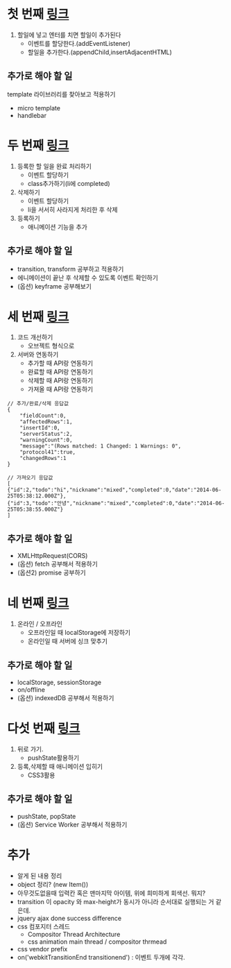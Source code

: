 
# 첫 번째 [링크](http://portal.nhnnext.org/streaming/2014/2%ED%95%99%EA%B8%B0/HTML5%20Programming%20-%201/%EC%A0%84%EC%9A%A9%EC%9A%B0/322)
1. 할일에 넣고 엔터를 치면 할일이 추가된다
	- 이벤트를 할당한다.(addEventListener)
	- 할일을 추가한다.(appendChild,insertAdjacentHTML)

## 추가로 해야 할 일
template 라이브러리를 찾아보고 적용하기
- micro template
- handlebar

# 두 번째 [링크](http://portal.nhnnext.org/streaming/2014/2%ED%95%99%EA%B8%B0/HTML5%20Programming%20-%201/%EC%A0%84%EC%9A%A9%EC%9A%B0/323)
1. 등록한 할 일을 완료 처리하기
	- 이벤트 할당하기
	- class추가하기(li에 completed)
2. 삭제하기
	- 이벤트 할당하기
	- li을 서서히 사라지게 처리한 후 삭제
3. 등록하기
	- 애니메이션 기능을 추가

## 추가로 해야 할 일
- transition, transform 공부하고 적용하기
- 에니메이션이 끝난 후 삭제할 수 있도록 이벤트 확인하기
- (옵션) keyframe 공부해보기

# 세 번째 [링크](http://portal.nhnnext.org/streaming/2014/2%ED%95%99%EA%B8%B0/HTML5%20Programming%20-%201/%EC%A0%84%EC%9A%A9%EC%9A%B0/324)
1. 코드 개선하기
	- 오브젝트 형식으로
2. 서버와 연동하기
	- 추가할 때 API랑 연동하기
	- 완료할 때 API랑 연동하기
	- 삭제할 때 API랑 연동하기
	- 가져올 때 API랑 연동하기

```
// 추가/완료/삭제 응답값
{
	"fieldCount":0,
	"affectedRows":1,
	"insertId":0,
	"serverStatus":2,
	"warningCount":0,
	"message":"(Rows matched: 1 Changed: 1 Warnings: 0",
	"protocol41":true,
	"changedRows":1
}
```

```
// 가져오기 응답값
[
{"id":2,"todo":"hi","nickname":"mixed","completed":0,"date":"2014-06-25T05:38:12.000Z"},
{"id":3,"todo":"안녕","nickname":"mixed","completed":0,"date":"2014-06-25T05:38:55.000Z"}
] 
```
## 추가로 해야 할 일
- XMLHttpRequest(CORS)
- (옵션) fetch 공부해서 적용하기
- (옵션2) promise 공부하기

# 네 번째 [링크](http://portal.nhnnext.org/streaming/2014/2%ED%95%99%EA%B8%B0/HTML5%20Programming%20-%201/%EC%A0%84%EC%9A%A9%EC%9A%B0/324)
1. 온라인 / 오프라인
	- 오프라인일 때 localStorage에 저장하기
	- 온라인일 때 서버에 싱크 맞추기

## 추가로 해야 할 일
- localStorage, sessionStorage
- on/offline
- (옵션) indexedDB 공부해서 적용하기

# 다섯 번째 [링크](http://portal.nhnnext.org/streaming/2014/2%ED%95%99%EA%B8%B0/HTML5%20Programming%20-%201/%EC%A0%84%EC%9A%A9%EC%9A%B0/325)
1. 뒤로 가기.
	- pushState활용하기
2. 등록,삭제할 때 애니메이션 입히기
	- CSS3활용

## 추가로 해야 할 일
- pushState, popState
- (옵션) Service Worker 공부해서 적용하기








# 추가
* 알게 된 내용 정리
* object 정리? (new Item())
* 아무것도없을때 입력칸 혹은 맨마지막 아이템, 위에 희미하게 회색선. 뭐지?
* transition 이 opacity 와 max-height가 동시가 아니라 순서대로 실행되는 거 같은데.
* jquery ajax done success difference
* css 컴포지터 스레드
  * Compositor Thread Architecture
  * css animation main thread / compositor thrmead
* css vendor prefix
* on('webkitTransitionEnd transitionend') : 이벤트 두개에 각각.